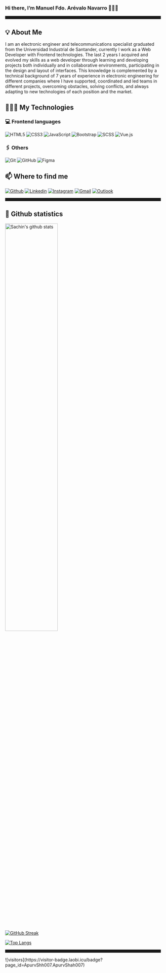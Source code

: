 ### Hi there, I’m Manuel Fdo. Arévalo Navarro 👋🧑‍💻

<hr style="height: 10px;"/>

## 💡 About Me 
 
I am an electronic engineer and telecommunications specialist graduated from the Universidad Industrial de Santander, currently I work as a Web Developer with Frontend technologies. The last 2 years I acquired and evolved my skills as a web developer through learning and developing projects both individually and in collaborative environments, participating in the design and layout of interfaces. This knowledge is complemented by a technical background of 7 years of experience in electronic engineering for different companies where I have supported, coordinated and led teams in different projects, overcoming obstacles, solving conflicts, and always adapting to new technologies of each position and the market.

## 👨🏻‍💻 My Technologies

### 💻 Frontend languages

![HTML5](https://img.shields.io/badge/-HTML5-black?style=flat-square&logo=html5)
![CSS3](https://img.shields.io/badge/-CSS3-black?style=flat-square&logo=css3)
![JavaScript](https://img.shields.io/badge/-JavaScript-black?style=flat-square&logo=javascript)
![Bootstrap](https://img.shields.io/badge/-Bootstrap-black?style=flat-square&logo=bootstrap)
![SCSS](https://img.shields.io/badge/-SCSS-black?style=flat-square&logo=SASS)
![Vue.js](https://img.shields.io/badge/-VueJS-black?style=flat-square&logo=Vue.js)

### 🖇️ Others
![Git](https://img.shields.io/badge/-Git-black?style=flat-square&logo=git)
![GitHub](https://img.shields.io/badge/-GitHub-black?style=flat-square&logo=github)
![Figma](https://img.shields.io/badge/figma-black?style=flat-square&logo=figma)

## 📫 Where to find me
[![Github](https://img.shields.io/badge/-Github-000?style=flat&logo=Github&logoColor=white)](https://github.com/manuelarevalo01)
[![Linkedin](https://img.shields.io/badge/-LinkedIn-black?style=flat&logo=Linkedin)](https://www.linkedin.com/in/manuel-fernando-ar%C3%A9valo-navarro-9242b3138/)
[![Instagram](https://img.shields.io/badge/-Instagram-black?style=flat&logo=instagram&)](https://www.instagram.com/manferare1/)
[![Gmail](https://img.shields.io/badge/-Gmail-black?style=flat&logo=Gmail)](mailto:manferare1@gmail.com)
[![Outlook](https://img.shields.io/badge/-Outlook-black?style=flat&logo=Microsoft-Outlook)](mailto:manferare@hotmail.com)

<hr style="height: 10px;"/>

## 🔢 Github statistics

 <img width="58%" align="center" alt="Sachin's github stats" src="https://github-readme-stats.vercel.app/api?username=manuelarevalo01&show_icons=true&theme=onedark"/>
 
[![GitHub Streak](https://streak-stats.demolab.com/?user=manuelarevalo01&theme=onedark)](https://git.io/streak-stats)

 [![Top Langs](https://github-readme-stats.vercel.app/api/top-langs/?username=manuelarevalo01&theme=onedark&hide=jupyter%20notebook&show_icons=true&layout=donut-vertical)](https://github.com/manuelarevalo01/github-readme-stats)


<hr style="height: 10px;"/>
![visitors](https://visitor-badge.laobi.icu/badge?page_id=ApurvShh007.ApurvShah007)
<!--
**manuelarevalo01/manuelarevalo01** is a ✨ _special_ ✨ repository because its `README.md` (this file) appears on your GitHub profile.

Here are some ideas to get you started:

- 🔭 I’m currently working on ...
- 🌱 I’m currently learning ...
- 👯 I’m looking to collaborate on ...
- 🤔 I’m looking for help with ...
- 💬 Ask me about ...
- 📫 How to reach me: ...
- 😄 Pronouns: ...
- ⚡ Fun fact: ...
-->
